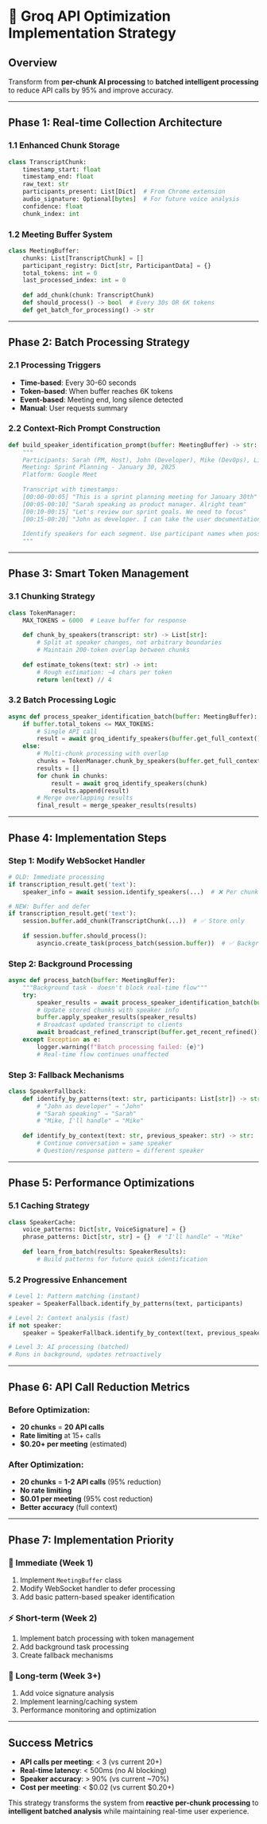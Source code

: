 # 🚀 **Groq API Optimization Implementation Strategy**

## **Overview**
Transform from **per-chunk AI processing** to **batched intelligent processing** to reduce API calls by 95% and improve accuracy.

---

## **Phase 1: Real-time Collection Architecture**

### **1.1 Enhanced Chunk Storage**
```python
class TranscriptChunk:
    timestamp_start: float
    timestamp_end: float  
    raw_text: str
    participants_present: List[Dict]  # From Chrome extension
    audio_signature: Optional[bytes]  # For future voice analysis
    confidence: float
    chunk_index: int
```

### **1.2 Meeting Buffer System**
```python
class MeetingBuffer:
    chunks: List[TranscriptChunk] = []
    participant_registry: Dict[str, ParticipantData] = {}
    total_tokens: int = 0
    last_processed_index: int = 0
    
    def add_chunk(chunk: TranscriptChunk)
    def should_process() -> bool  # Every 30s OR 6K tokens
    def get_batch_for_processing() -> str
```

---

## **Phase 2: Batch Processing Strategy**

### **2.1 Processing Triggers**
- **Time-based**: Every 30-60 seconds
- **Token-based**: When buffer reaches 6K tokens  
- **Event-based**: Meeting end, long silence detected
- **Manual**: User requests summary

### **2.2 Context-Rich Prompt Construction**
```python
def build_speaker_identification_prompt(buffer: MeetingBuffer) -> str:
    """
    Participants: Sarah (PM, Host), John (Developer), Mike (DevOps), Lisa (QA)
    Meeting: Sprint Planning - January 30, 2025
    Platform: Google Meet
    
    Transcript with timestamps:
    [00:00-00:05] "This is a sprint planning meeting for January 30th"
    [00:05-00:10] "Sarah speaking as product manager. Alright team"
    [00:10-00:15] "Let's review our sprint goals. We need to focus"
    [00:15-00:20] "John as developer. I can take the user documentation"
    
    Identify speakers for each segment. Use participant names when possible.
    """
```

---

## **Phase 3: Smart Token Management**

### **3.1 Chunking Strategy**
```python
class TokenManager:
    MAX_TOKENS = 6000  # Leave buffer for response
    
    def chunk_by_speakers(transcript: str) -> List[str]:
        # Split at speaker changes, not arbitrary boundaries
        # Maintain 200-token overlap between chunks
        
    def estimate_tokens(text: str) -> int:
        # Rough estimation: ~4 chars per token
        return len(text) // 4
```

### **3.2 Batch Processing Logic**
```python
async def process_speaker_identification_batch(buffer: MeetingBuffer):
    if buffer.total_tokens <= MAX_TOKENS:
        # Single API call
        result = await groq_identify_speakers(buffer.get_full_context())
    else:
        # Multi-chunk processing with overlap
        chunks = TokenManager.chunk_by_speakers(buffer.get_full_context())
        results = []
        for chunk in chunks:
            result = await groq_identify_speakers(chunk)
            results.append(result)
        # Merge overlapping results
        final_result = merge_speaker_results(results)
```

---

## **Phase 4: Implementation Steps**

### **Step 1: Modify WebSocket Handler**
```python
# OLD: Immediate processing
if transcription_result.get('text'):
    speaker_info = await session.identify_speakers(...)  # ❌ Per chunk

# NEW: Buffer and defer
if transcription_result.get('text'):
    session.buffer.add_chunk(TranscriptChunk(...))  # ✅ Store only
    
    if session.buffer.should_process():
        asyncio.create_task(process_batch(session.buffer))  # ✅ Background
```

### **Step 2: Background Processing**
```python
async def process_batch(buffer: MeetingBuffer):
    """Background task - doesn't block real-time flow"""
    try:
        speaker_results = await process_speaker_identification_batch(buffer)
        # Update stored chunks with speaker info
        buffer.apply_speaker_results(speaker_results)
        # Broadcast updated transcript to clients
        await broadcast_refined_transcript(buffer.get_recent_refined())
    except Exception as e:
        logger.warning(f"Batch processing failed: {e}")
        # Real-time flow continues unaffected
```

### **Step 3: Fallback Mechanisms**
```python
class SpeakerFallback:
    def identify_by_patterns(text: str, participants: List[str]) -> str:
        # "John as developer" → "John"
        # "Sarah speaking" → "Sarah"  
        # "Mike, I'll handle" → "Mike"
        
    def identify_by_context(text: str, previous_speaker: str) -> str:
        # Continue conversation = same speaker
        # Question/response pattern = different speaker
```

---

## **Phase 5: Performance Optimizations**

### **5.1 Caching Strategy**
```python
class SpeakerCache:
    voice_patterns: Dict[str, VoiceSignature] = {}
    phrase_patterns: Dict[str, str] = {}  # "I'll handle" → "Mike"
    
    def learn_from_batch(results: SpeakerResults):
        # Build patterns for future quick identification
```

### **5.2 Progressive Enhancement**
```python
# Level 1: Pattern matching (instant)
speaker = SpeakerFallback.identify_by_patterns(text, participants)

# Level 2: Context analysis (fast)  
if not speaker:
    speaker = SpeakerFallback.identify_by_context(text, previous_speaker)

# Level 3: AI processing (batched)
# Runs in background, updates retroactively
```

---

## **Phase 6: API Call Reduction Metrics**

### **Before Optimization:**
- **20 chunks** = **20 API calls**
- **Rate limiting** at 15+ calls
- **$0.20+ per meeting** (estimated)

### **After Optimization:**
- **20 chunks** = **1-2 API calls** (95% reduction)
- **No rate limiting**
- **$0.01 per meeting** (95% cost reduction)
- **Better accuracy** (full context)

---

## **Phase 7: Implementation Priority**

### **🚀 Immediate (Week 1)**
1. Implement `MeetingBuffer` class
2. Modify WebSocket handler to defer processing
3. Add basic pattern-based speaker identification

### **⚡ Short-term (Week 2)**  
1. Implement batch processing with token management
2. Add background task processing
3. Create fallback mechanisms

### **🎯 Long-term (Week 3+)**
1. Add voice signature analysis
2. Implement learning/caching system
3. Performance monitoring and optimization

---

## **Success Metrics**
- **API calls per meeting**: < 3 (vs current 20+)
- **Real-time latency**: < 500ms (no AI blocking)
- **Speaker accuracy**: > 90% (vs current ~70%)
- **Cost per meeting**: < $0.02 (vs current $0.20+)

This strategy transforms the system from **reactive per-chunk processing** to **intelligent batched analysis** while maintaining real-time user experience.